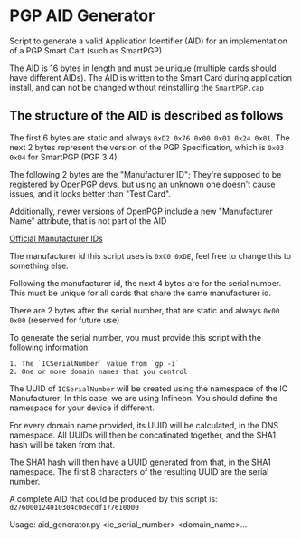 # PGP AID Generator

Script to generate a valid Application Identifier (AID) for an implementation
of a PGP Smart Cart (such as SmartPGP)

The AID is 16 bytes in length and must be unique (multiple cards should have different AIDs).
The AID is written to the Smart Card during application install, and can not be changed without
reinstalling the `SmartPGP.cap`

## The structure of the AID is described as follows

The first 6 bytes are static and always `0xD2 0x76 0x00 0x01 0x24 0x01`. The next 2 bytes represent the version of the PGP Specification, which is `0x03 0x04` for SmartPGP (PGP 3.4)

The following 2 bytes are the "Manufacturer ID"; They're supposed to be registered by OpenPGP devs, but using an unknown one doesn't cause issues, and it looks better than "Test Card".

Additionally, newer versions of OpenPGP include a new "Manufacturer Name" attribute, that is not part of the AID

[Official Manufacturer IDs](https://git.gnupg.org/cgi-bin/gitweb.cgi?p=gnupg.git;a=blob;f=scd/app-openpgp.c;hb=HEAD#l292)

The manufacturer id this script uses is `0xC0 0xDE`, feel free to change this to something else.

Following the manufacturer id, the next 4 bytes are for the serial number. This must be unique for all cards that share the same manufacturer id.

There are 2 bytes after the serial number, that are static and always `0x00 0x00` (reserved for future use)

To generate the serial number, you must provide this script with the following information:

    1. The `ICSerialNumber` value from `gp -i`
    2. One or more domain names that you control

The UUID of `ICSerialNumber` will be created using the namespace of the IC Manufacturer; In this
case, we are using Infineon. You should define the namespace for your device if different.

For every domain name provided, its UUID will be calculated, in the DNS namespace.
All UUIDs will then be concatinated together, and the SHA1 hash will be taken from that.

The SHA1 hash will then have a UUID generated from that, in the SHA1 namespace.
The first 8 characters of the resulting UUID are the serial number.

A complete AID that could be produced by this script is: `d276000124010304c0decdf177610000`

Usage:
    aid_generator.py <ic_serial_number> <domain_name>...

